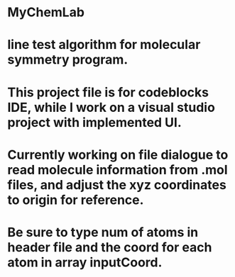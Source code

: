 # MyChemLab
# line test algorithm for molecular symmetry program.

# This project file is for codeblocks IDE, while I work on a visual studio project with implemented UI.
# Currently working on file dialogue to read molecule information from .mol files, and adjust the xyz coordinates to origin for reference.
# Be sure to type num of atoms in header file and the coord for each atom in array inputCoord.

